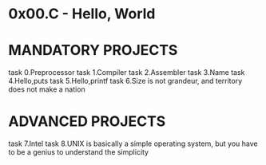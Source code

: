 # 0x00.C - Hello, World

# MANDATORY PROJECTS
task 0.Preprocessor
task 1.Compiler
task 2.Assembler
task 3.Name
task 4.Hello,puts
task 5.Hello,printf
task 6.Size is not grandeur, and territory does not make a nation

# ADVANCED PROJECTS
task 7.Intel
task 8.UNIX is basically a simple operating system, but you have to be a genius to understand the simplicity


